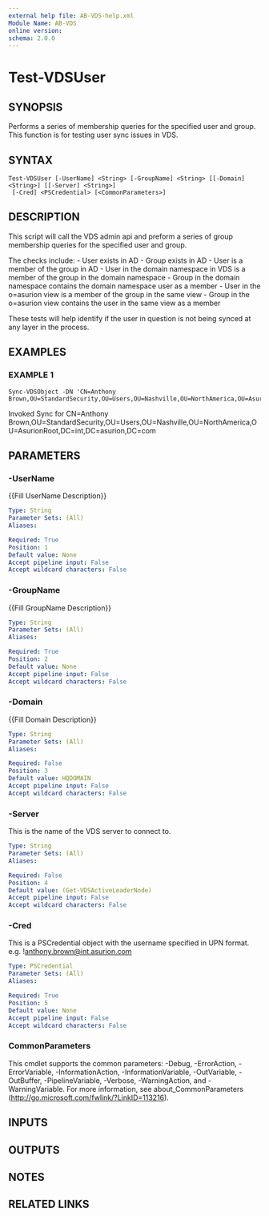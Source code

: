 ```yaml
---
external help file: AB-VDS-help.xml
Module Name: AB-VDS
online version:
schema: 2.0.0
---
```


# Test-VDSUser

## SYNOPSIS
Performs a series of membership queries for the specified user and group. 
This function is for testing user sync issues in VDS.

## SYNTAX

```
Test-VDSUser [-UserName] <String> [-GroupName] <String> [[-Domain] <String>] [[-Server] <String>]
 [-Cred] <PSCredential> [<CommonParameters>]
```

## DESCRIPTION
This script will call the VDS admin api and preform a series of group membership queries for the specified user and group.

The checks include:
    - User exists in AD
    - Group exists in AD
    - User is a member of the group in AD
    - User in the domain namespace in VDS is a member of the group in the domain namespace
    - Group in the domain namespace contains the domain namespace user as a member
    - User in the o=asurion view is a member of the group in the same view
    - Group in the o=asurion view contains the user in the same view as a member

These tests will help identify if the user in question is not being synced at any layer in the process.

## EXAMPLES

### EXAMPLE 1
```
Sync-VDSObject -DN 'CN=Anthony Brown,OU=StandardSecurity,OU=Users,OU=Nashville,OU=NorthAmerica,OU=AsurionRoot,DC=int,DC=asurion,DC=com'
```

Invoked Sync for CN=Anthony Brown,OU=StandardSecurity,OU=Users,OU=Nashville,OU=NorthAmerica,OU=AsurionRoot,DC=int,DC=asurion,DC=com

## PARAMETERS

### -UserName
{{Fill UserName Description}}

```yaml
Type: String
Parameter Sets: (All)
Aliases:

Required: True
Position: 1
Default value: None
Accept pipeline input: False
Accept wildcard characters: False
```

### -GroupName
{{Fill GroupName Description}}

```yaml
Type: String
Parameter Sets: (All)
Aliases:

Required: True
Position: 2
Default value: None
Accept pipeline input: False
Accept wildcard characters: False
```

### -Domain
{{Fill Domain Description}}

```yaml
Type: String
Parameter Sets: (All)
Aliases:

Required: False
Position: 3
Default value: HQDOMAIN
Accept pipeline input: False
Accept wildcard characters: False
```

### -Server
This is the name of the VDS server to connect to.

```yaml
Type: String
Parameter Sets: (All)
Aliases:

Required: False
Position: 4
Default value: (Get-VDSActiveLeaderNode)
Accept pipeline input: False
Accept wildcard characters: False
```

### -Cred
This is a PSCredential object with the username specified in UPN format.
e.g.
!anthony.brown@int.asurion.com

```yaml
Type: PSCredential
Parameter Sets: (All)
Aliases:

Required: True
Position: 5
Default value: None
Accept pipeline input: False
Accept wildcard characters: False
```

### CommonParameters
This cmdlet supports the common parameters: -Debug, -ErrorAction, -ErrorVariable, -InformationAction, -InformationVariable, -OutVariable, -OutBuffer, -PipelineVariable, -Verbose, -WarningAction, and -WarningVariable.
For more information, see about_CommonParameters (http://go.microsoft.com/fwlink/?LinkID=113216).

## INPUTS

## OUTPUTS

## NOTES

## RELATED LINKS
